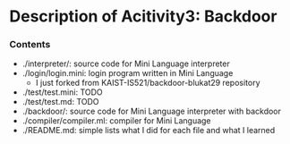 # Description of Acitivity3: Backdoor

### Contents

* ./interpreter/: source code for Mini Language interpreter
* ./login/login.mini: login program written in Mini Language
    * I just forked from KAIST-IS521/backdoor-blukat29 repository
* ./test/test.mini: TODO
* ./test/test.md: TODO
* ./backdoor/: source code for Mini Language interpreter with backdoor
* ./compiler/compiler.ml: compiler for Mini Language
* ./README.md: simple lists what I did for each file and what I learned
